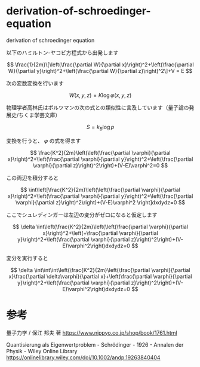 # derivation-of-schroedinger-equation
derivation of schroedinger equation

以下のハミルトン-ヤコビ方程式から出発します

$$
\frac{1}{2m}\[\left(\frac{\partial W}{\partial x}\right)^2+\left(\frac{\partial W}{\partial y}\right)^2+\left(\frac{\partial W}{\partial z}\right)^2\]+V = E
$$

次の変数変換を行います

$$
W(x,y,z)=K\log\varphi(x,y,z)
$$

物理学者高林氏はボルツマンの次の式との類似性に言及しています（量子論の発展史/ちくま学芸文庫）

$$
S=k_B\log p
$$

変換を行うと、 $\varphi$ の式を得ます

$$
\frac{K^2}{2m}\left(\left(\frac{\partial \varphi}{\partial x}\right)^2+\left(\frac{\partial \varphi}{\partial y}\right)^2+\left(\frac{\partial \varphi}{\partial z}\right)^2\right)+(V-E)\varphi^2=0
$$

この両辺を積分すると

$$
\int\left[\frac{K^2}{2m}\left(\left(\frac{\partial \varphi}{\partial x}\right)^2+\left(\frac{\partial \varphi}{\partial y}\right)^2+\left(\frac{\partial \varphi}{\partial z}\right)^2\right)+(V-E)\varphi^2 \right]dxdydz=0
$$

ここでシュレディンガーは左辺の変分がゼロになると仮定します

$$
\delta \int\left(\frac{K^2}{2m}\left(\left(\frac{\partial \varphi}{\partial x}\right)^2+\left(+\frac{\partial \varphi}{\partial y}\right)^2+\left(\frac{\partial \varphi}{\partial z}\right)^2\right)+(V-E)\varphi^2\right)dxdydz=0
$$

変分を実行すると

$$
\delta \int\int\int\left(\frac{K^2}{2m}\left(\frac{\partial \varphi}{\partial x}\frac{\partial \delta\varphi}{\partial x}+\left(\frac{\partial \varphi}{\partial y}\right)^2+\left(\frac{\partial \varphi}{\partial z}\right)^2\right)+(V-E)\varphi^2\right)dxdydz=0
$$


# 参考

量子力学 / 保江 邦夫 著 https://www.nippyo.co.jp/shop/book/1761.html

Quantisierung als Eigenwertproblem - Schrödinger - 1926 - Annalen der Physik - Wiley Online Library https://onlinelibrary.wiley.com/doi/10.1002/andp.19263840404
